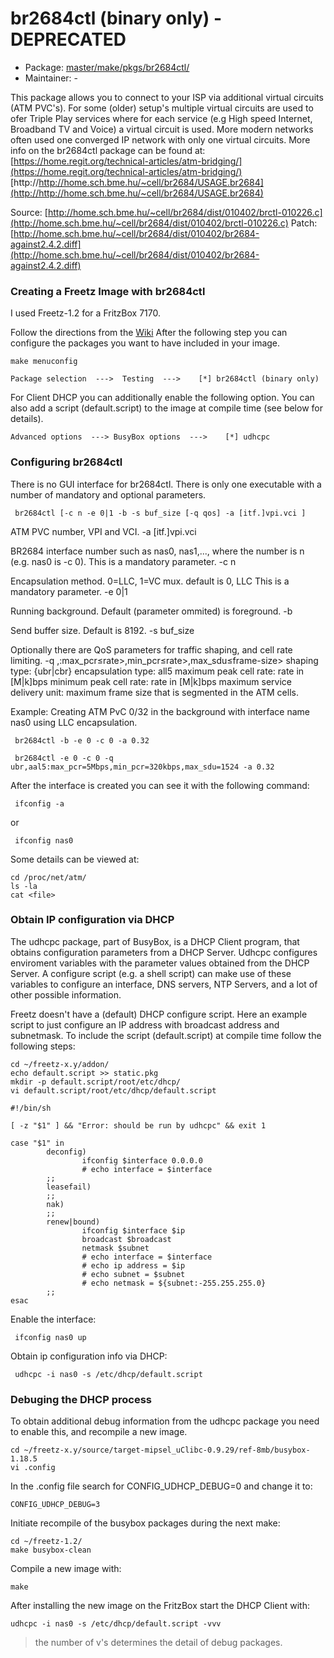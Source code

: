 # br2684ctl (binary only) - DEPRECATED
 - Package: [master/make/pkgs/br2684ctl/](https://github.com/Freetz-NG/freetz-ng/tree/master/make/pkgs/br2684ctl/)
 - Maintainer: -

This package allows you to connect to your ISP via additional virtual
circuits (ATM PVC's).
For some (older) setup's multiple virtual circuits are used to ofer
Triple Play services where for each service (e.g High speed Internet,
Broadband TV and Voice) a virtual circuit is used.
More modern networks often used one converged IP network with only one
virtual circuits.
More info on the br2684ctl package can be found at:
[https://home.regit.org/technical-articles/atm-bridging/](https://home.regit.org/technical-articles/atm-bridging/)
[http://http://home.sch.bme.hu/~cell/br2684/USAGE.br2684](http://http://home.sch.bme.hu/~cell/br2684/USAGE.br2684)

Source:
[http://home.sch.bme.hu/~cell/br2684/dist/010402/brctl-010226.c](http://home.sch.bme.hu/~cell/br2684/dist/010402/brctl-010226.c)
Patch:
[http://home.sch.bme.hu/~cell/br2684/dist/010402/br2684-against2.4.2.diff](http://home.sch.bme.hu/~cell/br2684/dist/010402/br2684-against2.4.2.diff)

### Creating a Freetz Image with br2684ctl

I used Freetz-1.2 for a FritzBox 7170.

Follow the directions from the [Wiki](../index.en.html#)
After the following step you can configure the packages you want to have
included in your image.

```
make menuconfig
```

```
Package selection  --->  Testing  --->    [*] br2684ctl (binary only)
```

For Client DHCP you can additionally enable the following option.
You can also add a script (default.script) to the image at compile time
(see below for details).

```
Advanced options  ---> BusyBox options  --->    [*] udhcpc
```


### Configuring br2684ctl

There is no GUI interface for br2684ctl. There is only one executable
with a number of mandatory and optional parameters.

```
 br2684ctl [-c n -e 0|1 -b -s buf_size [-q qos] -a [itf.]vpi.vci ]
```

ATM PVC number, VPI and VCI.
-a [itf.]vpi.vci

BR2684 interface number such as nas0, nas1,..., where the number is n
(e.g. nas0 is -c 0).
This is a mandatory parameter.
-c n

Encapsulation method. 0=LLC, 1=VC mux. default is 0, LLC
This is a mandatory parameter.
-e 0|1

Running background. Default (parameter ommited) is foreground.
-b

Send buffer size. Default is 8192.
-s buf_size

Optionally there are QoS parameters for traffic shaping, and cell rate
limiting.
-q <shaping type>,<encapsulation
type>:max_pcr≤rate>,min_pcr≤rate>,max_sdu≤frame-size>
shaping type: {ubr|cbr}
encapsulation type: all5
maximum peak cell rate: rate in [M|k]bps
minimum peak cell rate: rate in [M|k]bps
maximum service delivery unit: maximum frame size that is segmented in
the ATM cells.

Example:
Creating ATM PvC 0/32 in the background with interface name nas0 using
LLC encapsulation.

```
 br2684ctl -b -e 0 -c 0 -a 0.32
```

```
 br2684ctl -e 0 -c 0 -q ubr,aal5:max_pcr=5Mbps,min_pcr=320kbps,max_sdu=1524 -a 0.32
```

After the interface is created you can see it with the following
command:

```
 ifconfig -a
```

or

```
 ifconfig nas0
```

Some details can be viewed at:

```
cd /proc/net/atm/
ls -la
cat <file>
```


### Obtain IP configuration via DHCP

The udhcpc package, part of BusyBox, is a DHCP Client program, that
obtains configuration parameters from a DHCP Server.
Udhcpc configures enviroment variables with the parameter values
obtained from the DHCP Server.
A configure script (e.g. a shell script) can make use of these variables
to configure an interface, DNS servers, NTP Servers, and a lot of other
possible information.

Freetz doesn't have a (default) DHCP configure script.
Here an example script to just configure an IP address with broadcast
address and subnetmask.
To include the script (default.script) at compile time follow the
following steps:

```
cd ~/freetz-x.y/addon/
echo default.script >> static.pkg
mkdir -p default.script/root/etc/dhcp/
vi default.script/root/etc/dhcp/default.script

#!/bin/sh

[ -z "$1" ] && "Error: should be run by udhcpc" && exit 1

case "$1" in
        deconfig)
                ifconfig $interface 0.0.0.0
                # echo interface = $interface
        ;;
        leasefail)
        ;;
        nak)
        ;;
        renew|bound)
                ifconfig $interface $ip 
                broadcast $broadcast 
                netmask $subnet
                # echo interface = $interface
                # echo ip address = $ip
                # echo subnet = $subnet
                # echo netmask = ${subnet:-255.255.255.0}
        ;;
esac
```

Enable the interface:

```
 ifconfig nas0 up
```

Obtain ip configuration info via DHCP:

```
 udhcpc -i nas0 -s /etc/dhcp/default.script
```

### Debuging the DHCP process

To obtain additional debug information from the udhcpc package you need
to enable this, and recompile a new image.

```
cd ~/freetz-x.y/source/target-mipsel_uClibc-0.9.29/ref-8mb/busybox-1.18.5
vi .config
```

In the .config file search for CONFIG_UDHCP_DEBUG=0 and change it to:

```
CONFIG_UDHCP_DEBUG=3
```

Initiate recompile of the busybox packages during the next make:

```
cd ~/freetz-1.2/
make busybox-clean
```

Compile a new image with:

```
make
```

After installing the new image on the FritzBox start the DHCP Client
with:

```
udhcpc -i nas0 -s /etc/dhcp/default.script -vvv
```

> the number of v's determines the detail of debug packages.
